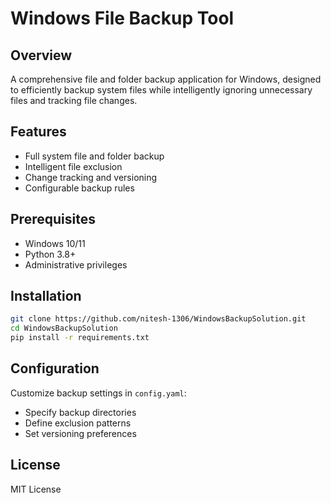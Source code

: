 # Windows File Backup Tool

## Overview
A comprehensive file and folder backup application for Windows, designed to efficiently backup system files while intelligently ignoring unnecessary files and tracking file changes.

## Features
- Full system file and folder backup
- Intelligent file exclusion
- Change tracking and versioning
- Configurable backup rules

## Prerequisites
- Windows 10/11
- Python 3.8+
- Administrative privileges

## Installation
```bash
git clone https://github.com/nitesh-1306/WindowsBackupSolution.git
cd WindowsBackupSolution
pip install -r requirements.txt
```

## Configuration
Customize backup settings in `config.yaml`:
- Specify backup directories
- Define exclusion patterns
- Set versioning preferences

## License
MIT License
